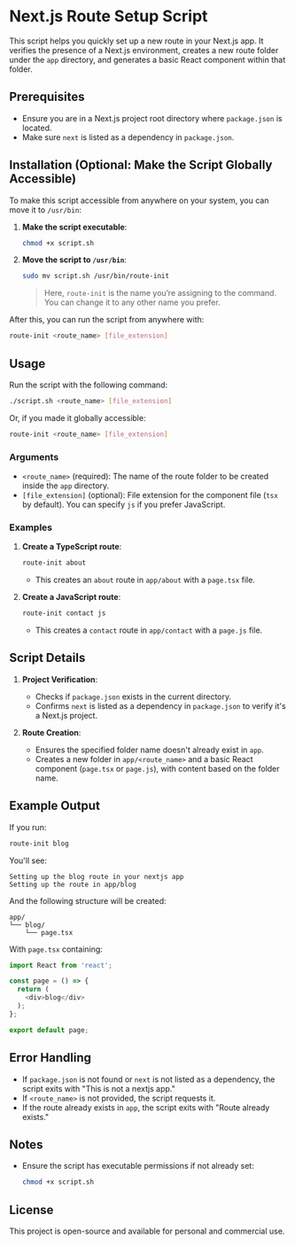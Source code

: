 # Next.js Route Setup Script

This script helps you quickly set up a new route in your Next.js app. It verifies the presence of a Next.js environment, creates a new route folder under the `app` directory, and generates a basic React component within that folder.

## Prerequisites

- Ensure you are in a Next.js project root directory where `package.json` is located.
- Make sure `next` is listed as a dependency in `package.json`.

## Installation (Optional: Make the Script Globally Accessible)

To make this script accessible from anywhere on your system, you can move it to `/usr/bin`:

1. **Make the script executable**:
    ```bash
    chmod +x script.sh
    ```

2. **Move the script to `/usr/bin`**:
    ```bash
    sudo mv script.sh /usr/bin/route-init
    ```

    > Here, `route-init` is the name you’re assigning to the command. You can change it to any other name you prefer.

After this, you can run the script from anywhere with:
```bash
route-init <route_name> [file_extension]
```

## Usage

Run the script with the following command:

```bash
./script.sh <route_name> [file_extension]
```

Or, if you made it globally accessible:
```bash
route-init <route_name> [file_extension]
```

### Arguments

- `<route_name>` (required): The name of the route folder to be created inside the `app` directory.
- `[file_extension]` (optional): File extension for the component file (`tsx` by default). You can specify `js` if you prefer JavaScript.

### Examples

1. **Create a TypeScript route**:
    ```bash
    route-init about
    ```
   - This creates an `about` route in `app/about` with a `page.tsx` file.

2. **Create a JavaScript route**:
    ```bash
    route-init contact js
    ```
   - This creates a `contact` route in `app/contact` with a `page.js` file.

## Script Details

1. **Project Verification**:
   - Checks if `package.json` exists in the current directory.
   - Confirms `next` is listed as a dependency in `package.json` to verify it's a Next.js project.

2. **Route Creation**:
   - Ensures the specified folder name doesn't already exist in `app`.
   - Creates a new folder in `app/<route_name>` and a basic React component (`page.tsx` or `page.js`), with content based on the folder name.

## Example Output

If you run:

```bash
route-init blog
```

You'll see:

```
Setting up the blog route in your nextjs app
Setting up the route in app/blog
```

And the following structure will be created:

```
app/
└── blog/
    └── page.tsx
```

With `page.tsx` containing:

```javascript
import React from 'react';

const page = () => {
  return (
    <div>blog</div>
  );
};

export default page;
```

## Error Handling

- If `package.json` is not found or `next` is not listed as a dependency, the script exits with "This is not a nextjs app."
- If `<route_name>` is not provided, the script requests it.
- If the route already exists in `app`, the script exits with "Route already exists."

## Notes

- Ensure the script has executable permissions if not already set:
  ```bash
  chmod +x script.sh
  ```

## License

This project is open-source and available for personal and commercial use.